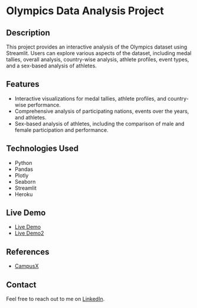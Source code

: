 # Olympics Data Analysis Project

## Description

This project provides an interactive analysis of the Olympics dataset using Streamlit. Users can explore various aspects of the dataset, including medal tallies, overall analysis, country-wise analysis, athlete profiles, event types, and a sex-based analysis of athletes.

## Features

- Interactive visualizations for medal tallies, athlete profiles, and country-wise performance.
- Comprehensive analysis of participating nations, events over the years, and athletes.
- Sex-based analysis of athletes, including the comparison of male and female participation and performance.

## Technologies Used

- Python
- Pandas
- Plotly
- Seaborn
- Streamlit
- Heroku

## Live Demo

- [Live Demo](https://olympic-data-analysis-bs-7489fc7fe9f1.herokuapp.com/)
- [Live Demo2](https://olympics-data-analysis-bs.streamlit.app/)

## References

- [CampusX](https://youtu.be/5nQXhusiu7s?si=QhhL9UEsbbbaGn9S)

## Contact

Feel free to reach out to me on [LinkedIn](https://www.linkedin.com/in/bakht-singh/).
